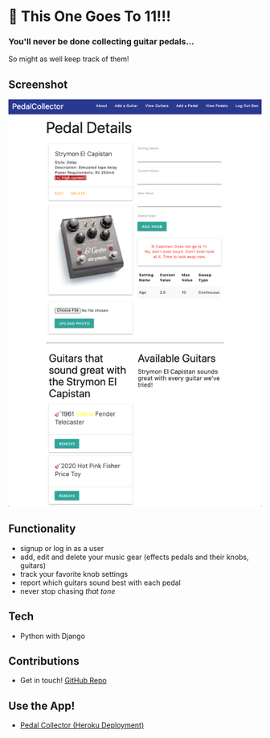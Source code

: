 # 🎸 This One Goes To 11!!!

### You'll never be done collecting guitar pedals...

So might as well keep track of them!

## Screenshot

![Screenshot of Pedal Collector](pedals.png)

## Functionality

- signup or log in as a user
- add, edit and delete your music gear (effects pedals and their knobs, guitars)
- track your favorite knob settings
- report which guitars sound best with each pedal
- never stop chasing _that tone_

## Tech

- Python with Django

## Contributions

- Get in touch! [GitHub Repo](https://github.com/benhammondmusic/pedalcollector)

## Use the App!

- [Pedal Collector (Heroku Deployment)](https://pedalcollector.herokuapp.com/)
